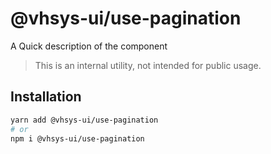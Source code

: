 # @vhsys-ui/use-pagination

A Quick description of the component

> This is an internal utility, not intended for public usage.

## Installation

```sh
yarn add @vhsys-ui/use-pagination
# or
npm i @vhsys-ui/use-pagination
```
